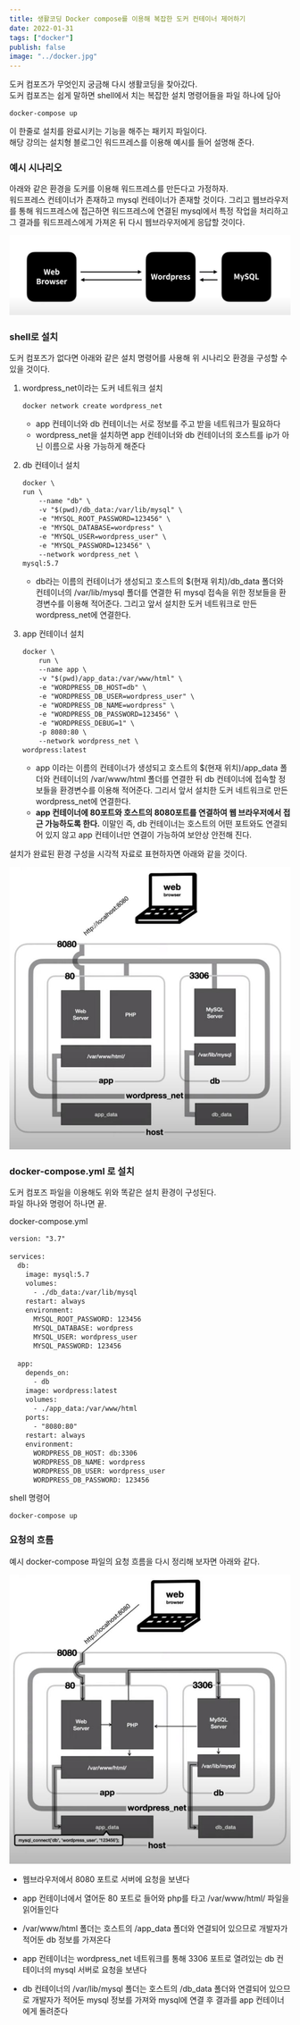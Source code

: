 ```yaml
---
title: 생활코딩 Docker compose를 이용해 복잡한 도커 컨테이너 제어하기
date: 2022-01-31
tags: ["docker"]
publish: false
image: "../docker.jpg"
---
```


도커 컴포즈가 무엇인지 궁금해 다시 생활코딩을 찾아갔다.  
도커 컴포즈는 쉽게 말하면 shell에서 치는 복잡한 설치 명령어들을 파일 하나에 담아

```
docker-compose up
```

이 한줄로 설치를 완료시키는 기능을 해주는 패키지 파일이다.  
해당 강의는 설치형 블로그인 워드프레스를 이용해 예시를 들어 설명해 준다.

### 예시 시나리오

아래와 같은 환경을 도커를 이용해 워드프레스를 만든다고 가정하자.  
워드프레스 컨테이너가 존재하고 mysql 컨테이너가 존재할 것이다. 그리고 웹브라우저를 통해 워드프레스에 접근하면 워드프레스에 연결된 mysql에서 특정 작업을 처리하고 그 결과를 워드프레스에게 가져온 뒤 다시 웹브라우저에게 응답할 것이다.

![도커](./image1.jpg)

### shell로 설치

도커 컴포즈가 없다면 아래와 같은 설치 명령어를 사용해 위 시나리오 환경을 구성할 수 있을 것이다.

1. wordpress_net이라는 도커 네트워크 설치

   ```shell
   docker network create wordpress_net
   ```

   - app 컨테이너와 db 컨테이너는 서로 정보를 주고 받을 네트워크가 필요하다
   - wordpress_net을 설치하면 app 컨테이너와 db 컨테이너의 호스트를 ip가 아닌 이름으로 사용 가능하게 해준다

2. db 컨테이너 설치

   ```shell
   docker \
   run \
       --name "db" \
       -v "$(pwd)/db_data:/var/lib/mysql" \
       -e "MYSQL_ROOT_PASSWORD=123456" \
       -e "MYSQL_DATABASE=wordpress" \
       -e "MYSQL_USER=wordpress_user" \
       -e "MYSQL_PASSWORD=123456" \
       --network wordpress_net \
   mysql:5.7

   ```

   - db라는 이름의 컨테이너가 생성되고 호스트의 $(현재 위치)/db_data 폴더와 컨테이너의 /var/lib/mysql 폴더를 연결한 뒤 mysql 접속을 위한 정보들을 환경변수를 이용해 적어준다. 그리고 앞서 설치한 도커 네트워크로 만든 wordpress_net에 연결한다.

3. app 컨테이너 설치

   ```shell
   docker \
       run \
       --name app \
       -v "$(pwd)/app_data:/var/www/html" \
       -e "WORDPRESS_DB_HOST=db" \
       -e "WORDPRESS_DB_USER=wordpress_user" \
       -e "WORDPRESS_DB_NAME=wordpress" \
       -e "WORDPRESS_DB_PASSWORD=123456" \
       -e "WORDPRESS_DEBUG=1" \
       -p 8080:80 \
       --network wordpress_net \
   wordpress:latest
   ```

   - app 이라는 이름의 컨테이너가 생성되고 호스트의 $(현재 위치)/app_data 폴더와 컨테이너의 /var/www/html 폴더를 연결한 뒤 db 컨테이너에 접속할 정보들을 환경변수를 이용해 적어준다. 그리서 앞서 설치한 도커 네트워크로 만든 wordpress_net에 연결한다.
   - **app 컨테이너에 80포트와 호스트의 8080포트를 연결하여 웹 브라우저에서 접근 가능하도록 한다.** 이말인 즉, db 컨테이너는 호스트의 어떤 포트와도 연결되어 있지 않고 app 컨테이너만 연결이 가능하여 보안상 안전해 진다.

설치가 완료된 환경 구성을 시각적 자료로 표현하자면 아래와 같을 것이다.

![도커](./image2.jpg)

### docker-compose.yml 로 설치

도커 컴포즈 파일을 이용해도 위와 똑같은 설치 환경이 구성된다.  
파일 하나와 명령어 하나면 끝.

docker-compose.yml

```docker
version: "3.7"

services:
  db:
    image: mysql:5.7
    volumes:
      - ./db_data:/var/lib/mysql
    restart: always
    environment:
      MYSQL_ROOT_PASSWORD: 123456
      MYSQL_DATABASE: wordpress
      MYSQL_USER: wordpress_user
      MYSQL_PASSWORD: 123456

  app:
    depends_on:
      - db
    image: wordpress:latest
    volumes:
      - ./app_data:/var/www/html
    ports:
      - "8080:80"
    restart: always
    environment:
      WORDPRESS_DB_HOST: db:3306
      WORDPRESS_DB_NAME: wordpress
      WORDPRESS_DB_USER: wordpress_user
      WORDPRESS_DB_PASSWORD: 123456

```

shell 명령어

```shell
docker-compose up
```

### 요청의 흐름

예시 docker-compose 파일의 요청 흐름을 다시 정리해 보자면 아래와 같다.

![도커](./image3.jpg)

- 웹브라우저에서 8080 포트로 서버에 요청을 보낸다
- app 컨테이너에서 열어둔 80 포트로 들어와 php를 타고 /var/www/html/ 파일을 읽어들인다
- /var/www/html 폴더는 호스트의 /app_data 폴더와 연결되어 있으므로 개발자가 적어둔 db 정보를 가져온다

- app 컨테이너는 wordpress_net 네트워크를 통해 3306 포트로 열려있는 db 컨테이너의 mysql 서버로 요청을 보낸다
- db 컨테이너의 /var/lib/mysql 폴더는 호스트의 /db_data 폴더와 연결되어 있으므로 개발자가 적어둔 mysql 정보를 가져와 mysql에 연결 후 결과를 app 컨테이너에게 돌려준다
